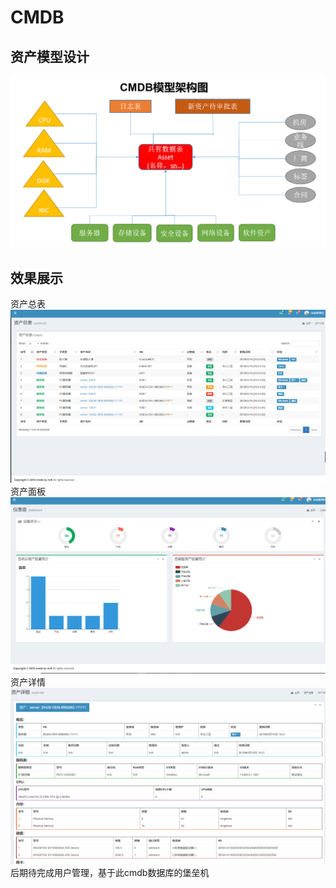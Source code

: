 # CMDB
## 资产模型设计
<img src="https://github.com/wallemr5/CMDB/blob/master/cmdb.PNG" />
<h2>效果展示</h2>
<l1>资产总表</l1>
<img src="https://github.com/wallemr5/CMDB/blob/master/asset.PNG"/>
<l1>资产面板</l1>
<img src="https://github.com/wallemr5/CMDB/blob/master/dashbord.PNG"/>
<l1>资产详情</l1>
<img src="https://github.com/wallemr5/CMDB/blob/master/detail.PNG"/>
后期待完成用户管理，基于此cmdb数据库的堡垒机
